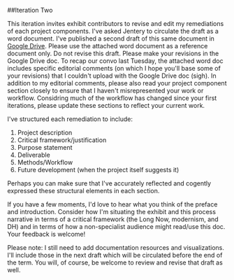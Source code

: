 ##Iteration Two

This iteration invites exhibit contributors to revise and edit my remediations of each project components. I've asked Jentery to circulate the draft as a word document. I've published a second draft of this same document in [Google Drive](https://docs.google.com/file/d/0B48gE5926OujX055ck5vbXZpNFE/edit). Please use the attached word document as a reference document only. Do not revise this draft. Please make your revisions in the Google Drive doc. To recap our convo last Tuesday, the attached word doc includes specific editorial comments (on which I hope you'll base some of your revisions) that I couldn't upload with the Google Drive doc (sigh). In addition to my editorial comments, please also read your project component section closely to ensure that I haven't misrepresented your work or workflow. Considring much of the workflow has changed since your first iterations, please update these sections to reflect your current work. 

I've structured each remediation to include:  

1. Project description 
2. Critical framework/justification 
3. Purpose statement 
4. Deliverable
5. Methods/Workflow
6. Future development (when the project itself suggests it)

Perhaps you can make sure that I've accurately reflected and cogently expressed these structural elements in each section.  

If you have a few moments, I'd love to hear what you think of the preface and introduction. Consider how I'm situating the exhibit and this process narrative in terms of a critical framework (the Long Now, modernism, and DH) and in terms of how a non-specialist audience might read/use this doc. Your feedback is welcome!

Please note: I still need to add documentation resources and visualizations. I'll include those in the next draft which will be circulated before the end of the term. You will, of course, be welcome to review and revise that draft as well. 
